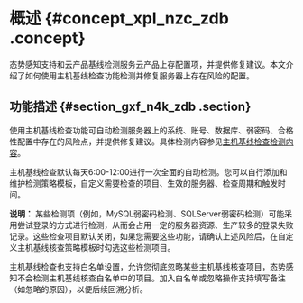 # 概述 {#concept_xpl_nzc_zdb .concept}

态势感知支持和云产品基线检测服务云产品上存配置项，并提供修复建议。本文介绍了如何使用主机基线检查功能检测并修复服务器上存在风险的配置。

## 功能描述 {#section_gxf_n4k_zdb .section}

使用主机基线检查功能可自动检测服务器上的系统、账号、数据库、弱密码、合格性配置中存在的风险点，并提供修复建议。具体检测内容参见[主机基线检查检测内容](intl.zh-CN/用户指南/基线配置核查/主机基线检查/主机基线检测内容.md#)。

主机基线检查默认每天6:00-12:00进行一次全面的自动检测。您可以自行添加和维护检测策略模板，自定义需要检查的项目、生效的服务器、检查周期和触发时间。

**说明：** 某些检测项（例如，MySQL弱密码检测、SQLServer弱密码检测）可能采用尝试登录的方式进行检测，从而会占用一定的服务器资源、生产较多的登录失败记录。这些检查项目默认关闭，如果您需要这些功能，请确认上述风险后，在自定义主机基线核查策略模板时勾选这些检测项目。

主机基线检查也支持白名单设置，允许您彻底忽略某些主机基线核查项目，态势感知不会检测主机基线核查白名单中的项目。加入白名单或忽略操作支持填写备注（如忽略的原因），以便后续回溯分析。

